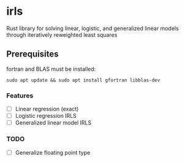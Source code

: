 # irls

Rust library for solving linear, logistic, and generalized linear models through iteratively reweighted least squares

## Prerequisites
fortran and BLAS must be installed:
```
sudo apt update && sudo apt install gfortran libblas-dev
```

### Features

- [ ] Linear regression (exact)
- [ ] Logistic regression IRLS
- [ ] Generalized linear model IRLS

### TODO

- [ ] Generalize floating point type
